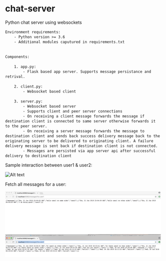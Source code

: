 # chat-server
Python chat server using websockets


    Environment requirements:
        - Python version >= 3.6
        - Additional modules caputured in requirements.txt


    Components:

        1. app.py:
            - Flask based app server. Supports message persistance and retrival.

        2. client.py:
            - Websocket based client

        3. server.py:
            - Websocket based server
            - Supports client and peer server connections
            - On receiving a client message forwards the message if destination client is connected to same server otherwise forwards it to the peer server.
            - On receiving a server message forwards the message to destination client and sends back success delivery message back to the originating server to be delivered to originating client. A failure delivery message is sent back if destination client is not connected.
            - Messages are persisted via app server api after successful delivery to destination client


Sample interaction between user1 & user2:

![Alt text](demo/ChatServerDemo.png?raw=true "Sample interaction between user1 and user2")

Fetch all messages for a user:

![Alt text](demo/FetchAllMessages.png?raw=true "Fetch all messages for a user")

